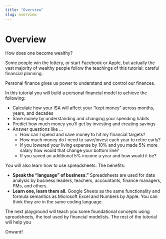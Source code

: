 ```yaml
---
title: "Overview"
slug: overview
---
```


# Overview

How does one become wealthy?

Some people win the lottery, or start Facebook or Apple, but actually the vast majority of wealthy people follow the teachings of this tutorial: careful financial planning.

Personal finance gives us power to understand and control our finances.

In this tutorial you will build a personal financial model to achieve the following:

* Calculate how your ISA will affect your “kept money” across months, years, and decades
* Save money by understanding and changing your spending habits
* Predict how much money you’ll get by investing and creating savings
* Answer questions like …
    * How can I spend and save money to hit my financial targets?
    * How much money do I need to save/invest each year to retire early?
    * If you lowered your living expense by 10% and you made 5% more salary how would that change your bottom line?
    * If you saved an additional 5% income a year and how would it be?

You will also learn how to use spreadsheets. The benefits:

* **Speak the “language” of business.”** Spreadsheets are used for data analysis by business leaders, teachers, accountants, finance managers, PMs, and others.
* **Learn one, learn them all.** Google Sheets as the same functionality and formula semantics as Microsoft Excel and Numbers by Apple. You can think they are in the same coding language.

The next playground will teach you some foundational concepts using spreadsheets, the tool used by financial modelists. The rest of the tutorial will help you

Onward!
